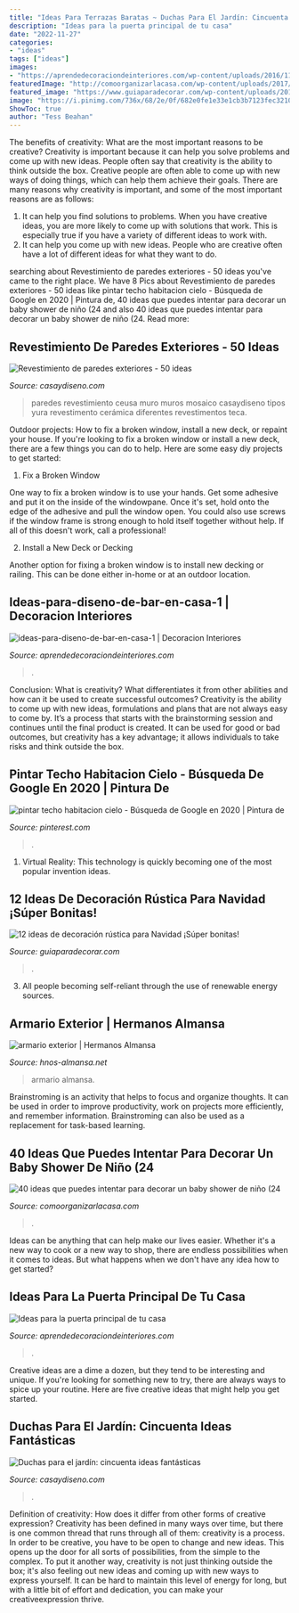 ```yaml
---
title: "Ideas Para Terrazas Baratas ~ Duchas Para El Jardín: Cincuenta Ideas Fantásticas"
description: "Ideas para la puerta principal de tu casa"
date: "2022-11-27"
categories:
- "ideas"
tags: ["ideas"]
images:
- "https://aprendedecoraciondeinteriores.com/wp-content/uploads/2016/11/Ideas-para-diseño-de-bar-en-casa-1.jpg"
featuredImage: "http://comoorganizarlacasa.com/wp-content/uploads/2017/11/40-ideas-que-puedes-intentar-para-decorar-un-baby-shower-de-nino-24.jpg"
featured_image: "https://www.guiaparadecorar.com/wp-content/uploads/2019/12/Decoracion-rustica-para-Navidad-10.jpg"
image: "https://i.pinimg.com/736x/68/2e/0f/682e0fe1e33e1cb3b7123fec32105c94.jpg"
ShowToc: true
author: "Tess Beahan"
---
```



The benefits of creativity: What are the most important reasons to be creative?
Creativity is important because it can help you solve problems and come up with new ideas. People often say that creativity is the ability to think outside the box. Creative people are often able to come up with new ways of doing things, which can help them achieve their goals. There are many reasons why creativity is important, and some of the most important reasons are as follows: 
1) It can help you find solutions to problems. When you have creative ideas, you are more likely to come up with solutions that work. This is especially true if you have a variety of different ideas to work with. 
2) It can help you come up with new ideas. People who are creative often have a lot of different ideas for what they want to do.

	

		
searching about Revestimiento de paredes exteriores - 50 ideas you've came to the right place. We have 8 Pics about Revestimiento de paredes exteriores - 50 ideas like pintar techo habitacion cielo - Búsqueda de Google en 2020 | Pintura de, 40 ideas que puedes intentar para decorar un baby shower de niño (24 and also 40 ideas que puedes intentar para decorar un baby shower de niño (24. Read more:
		
    
## Revestimiento De Paredes Exteriores - 50 Ideas

<img loading=lazy src="https://casaydiseno.com/wp-content/uploads/2015/05/muro-mosaico-dos-arboles.jpg" onerror="this.onerror=null;this.src='https://tse3.mm.bing.net/th?id=OIP.TFXykn5G5n9lMrqim-tO9AHaFj&amp;pid=15.1';" alt="Revestimiento de paredes exteriores - 50 ideas">

_Source: casaydiseno.com_

>paredes revestimiento ceusa muro muros mosaico casaydiseno tipos yura revestimento cerámica diferentes revestimentos teca. 

	

Outdoor projects: How to fix a broken window, install a new deck, or repaint your house.
If you're looking to fix a broken window or install a new deck, there are a few things you can do to help. Here are some easy diy projects to get started:
1. Fix a Broken Window

One way to fix a broken window is to use your hands. Get some adhesive and put it on the inside of the windowpane. Once it's set, hold onto the edge of the adhesive and pull the window open. You could also use screws if the window frame is strong enough to hold itself together without help. If all of this doesn't work, call a professional!

2. Install a New Deck or Decking

Another option for fixing a broken window is to install new decking or railing. This can be done either in-home or at an outdoor location.

    
## Ideas-para-diseno-de-bar-en-casa-1 | Decoracion Interiores

<img loading=lazy src="https://aprendedecoraciondeinteriores.com/wp-content/uploads/2016/11/Ideas-para-diseño-de-bar-en-casa-1.jpg" onerror="this.onerror=null;this.src='https://tse2.mm.bing.net/th?id=OIP.T7pilp3gxIgYqethQuVTpwHaLT&amp;pid=15.1';" alt="ideas-para-diseno-de-bar-en-casa-1 | Decoracion Interiores">

_Source: aprendedecoraciondeinteriores.com_

>. 

	

Conclusion: What is creativity? What differentiates it from other abilities and how can it be used to create successful outcomes?
Creativity is the ability to come up with new ideas, formulations and plans that are not always easy to come by. It’s a process that starts with the brainstorming session and continues until the final product is created. It can be used for good or bad outcomes, but creativity has a key advantage; it allows individuals to take risks and think outside the box.

    
## Pintar Techo Habitacion Cielo - Búsqueda De Google En 2020 | Pintura De

<img loading=lazy src="https://i.pinimg.com/736x/68/2e/0f/682e0fe1e33e1cb3b7123fec32105c94.jpg" onerror="this.onerror=null;this.src='https://tse1.mm.bing.net/th?id=OIP.JbGJoaTeSXXYrzZAfh-a3QAAAA&amp;pid=15.1';" alt="pintar techo habitacion cielo - Búsqueda de Google en 2020 | Pintura de">

_Source: pinterest.com_

>. 

	

1. Virtual Reality: This technology is quickly becoming one of the most popular invention ideas.

    
## 12 Ideas De Decoración Rústica Para Navidad ¡Súper Bonitas!

<img loading=lazy src="https://www.guiaparadecorar.com/wp-content/uploads/2019/12/Decoracion-rustica-para-Navidad-10.jpg" onerror="this.onerror=null;this.src='https://tse3.mm.bing.net/th?id=OIP.NxBumtAuZ-Vod89uE2a-jAHaLM&amp;pid=15.1';" alt="12 ideas de decoración rústica para Navidad ¡Súper bonitas!">

_Source: guiaparadecorar.com_

>. 

	

3. All people becoming self-reliant through the use of renewable energy sources. 

    
## Armario Exterior | Hermanos Almansa

<img loading=lazy src="https://hnos-almansa.net/wp-content/uploads/2018/02/armario-exterior.jpg" onerror="this.onerror=null;this.src='https://tse3.mm.bing.net/th?id=OIP.Pb2FgeC9567onWP5CtNq0gHaJ4&amp;pid=15.1';" alt="armario exterior | Hermanos Almansa">

_Source: hnos-almansa.net_

>armario almansa. 

	

Brainstroming is an activity that helps to focus and organize thoughts. It can be used in order to improve productivity, work on projects more efficiently, and remember information. Brainstroming can also be used as a replacement for task-based learning.

    
## 40 Ideas Que Puedes Intentar Para Decorar Un Baby Shower De Niño (24

<img loading=lazy src="http://comoorganizarlacasa.com/wp-content/uploads/2017/11/40-ideas-que-puedes-intentar-para-decorar-un-baby-shower-de-nino-24.jpg" onerror="this.onerror=null;this.src='https://tse3.mm.bing.net/th?id=OIP.RzgdVhFPD_pSeA3vRT4KIwHaLH&amp;pid=15.1';" alt="40 ideas que puedes intentar para decorar un baby shower de niño (24">

_Source: comoorganizarlacasa.com_

>. 

	

Ideas can be anything that can help make our lives easier. Whether it's a new way to cook or a new way to shop, there are endless possibilities when it comes to ideas. But what happens when we don't have any idea how to get started? 

    
## Ideas Para La Puerta Principal De Tu Casa

<img loading=lazy src="https://aprendedecoraciondeinteriores.com/wp-content/uploads/2016/10/Ideas-para-la-puerta-principal-de-tu-casa-17.jpg" onerror="this.onerror=null;this.src='https://tse2.mm.bing.net/th?id=OIP.LdaxE5r31mi36s-0ZXZSSQHaLH&amp;pid=15.1';" alt="Ideas para la puerta principal de tu casa">

_Source: aprendedecoraciondeinteriores.com_

>. 

	

Creative ideas are a dime a dozen, but they tend to be interesting and unique. If you're looking for something new to try, there are always ways to spice up your routine. Here are five creative ideas that might help you get started.

    
## Duchas Para El Jardín: Cincuenta Ideas Fantásticas

<img loading=lazy src="https://casaydiseno.com/wp-content/uploads/2015/05/ducha-piedra-jardin_beige.jpg" onerror="this.onerror=null;this.src='https://tse1.mm.bing.net/th?id=OIP.e_R7762tHKuFThARQKk4WgHaLI&amp;pid=15.1';" alt="Duchas para el jardín: cincuenta ideas fantásticas">

_Source: casaydiseno.com_

>. 

	

Definition of creativity: How does it differ from other forms of creative expression?
Creativity has been defined in many ways over time, but there is one common thread that runs through all of them: creativity is a process. In order to be creative, you have to be open to change and new ideas. This opens up the door for all sorts of possibilities, from the simple to the complex.
To put it another way, creativity is not just thinking outside the box; it's also feeling out new ideas and coming up with new ways to express yourself. It can be hard to maintain this level of energy for long, but with a little bit of effort and dedication, you can make your creativeexpression thrive.

